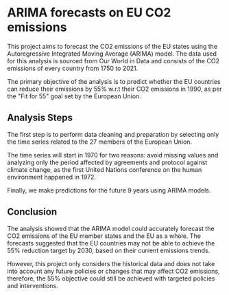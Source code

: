 # ARIMA forecasts on EU CO2 emissions

This project aims to forecast the CO2 emissions of the EU states using the Autoregressive Integrated Moving Average (ARIMA) model. 
The data used for this analysis is sourced from Our World in Data and consists of the CO2 emissions of every country from 1750 to 2021.

The primary objective of the analysis is to predict whether the EU countries can reduce their emissions by 55% w.r.t their CO2 emissions in 1990,
as per the "Fit for 55" goal set by the European Union.

## Analysis Steps
 
The first step is to perform data cleaning and preparation by selecting only the time series related to the 27 members of the European Union. 

The time series will start in 1970 for two reasons: avoid missing values and analyzing only the period affected by agreements and protocol against climate 
change, as the first United Nations conference on the human environment happened in 1972. 

Finally, we make predictions for the future 9 years using ARIMA models.

## Conclusion
The analysis showed that the ARIMA model could accurately forecast the CO2 emissions of the EU member states and the EU as a whole. 
The forecasts suggested that the EU countries may not be able to achieve the 55% reduction target by 2030, based on their current emissions trends.

However, this project only considers the historical data and does not take into account any future policies or changes that may affect CO2 emissions, 
therefore, the 55% objective could still be achieved with targeted policies and interventions.
